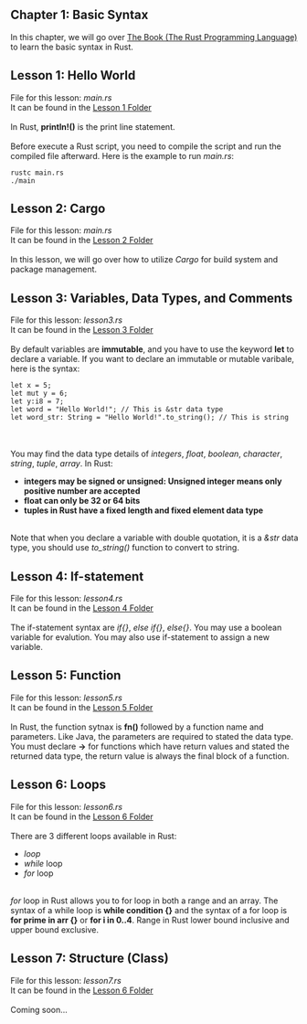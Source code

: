 ## Chapter 1: Basic Syntax
In this chapter, we will go over <a href="https://doc.rust-lang.org/book/title-page.html">The Book (The Rust Programming Language)</a> to learn the basic syntax in Rust.

## Lesson 1: Hello World
File for this lesson:  <i>main.rs</i><br>
It can be found in the <a href="https://github.com/jacquessham/learn_rust/tree/main/ch1/lesson1">Lesson 1 Folder</a>
<br><br>
In Rust, <b>println!()</b> is the print line statement.
<br><br>
Before execute a Rust script, you need to compile the script and run the compiled file afterward. Here is the example to run <i>main.rs</i>:

```
rustc main.rs
./main
```

## Lesson 2: Cargo
File for this lesson:  <i>main.rs</i><br>
It can be found in the <a href="https://github.com/jacquessham/learn_rust/tree/main/ch1/lesson2">Lesson 2 Folder</a>
<br><br>
In this lesson, we will go over how to utilize <i>Cargo</i> for build system and package management.

## Lesson 3: Variables, Data Types, and Comments
File for this lesson:  <i>lesson3.rs</i><br>
It can be found in the <a href="https://github.com/jacquessham/learn_rust/tree/main/ch1/lesson3">Lesson 3 Folder</a>
<br><br>
By default variables are <b>immutable</b>, and you have to use the keyword <b>let</b> to declare a variable. If you want to declare an immutable or mutable varibale, here is the syntax:

```
let x = 5;
let mut y = 6;
let y:i8 = 7;
let word = "Hello World!"; // This is &str data type
let word_str: String = "Hello World!".to_string(); // This is string
```

<br><br>
You may find the data type details of <i>integers</i>, <i>float</i>, <i>boolean</i>, <i>character</i>, <i>string</i>, <i>tuple</i>, <i>array</i>. In Rust:
<ul>
	<li><b>integers may be signed or unsigned: Unsigned integer means only positive number are accepted</b></li>
	<li><b>float can only be 32 or 64 bits</b></li>
	<li><b>tuples in Rust have a fixed length and fixed element data type</b></li>
</ul>

<br>
Note that when you declare a variable with double quotation, it is a <i>&str</i> data type, you should use <i>to_string()</i> function to convert to string.

## Lesson 4: If-statement
File for this lesson:  <i>lesson4.rs</i><br>
It can be found in the <a href="https://github.com/jacquessham/learn_rust/tree/main/ch1/lesson4">Lesson 4 Folder</a>
<br><br>
The if-statement syntax are <i>if{}</i>, <i>else if{}</i>, <i>else{}</i>. You may use a boolean variable for evalution. You may also use if-statement to assign a new variable.

## Lesson 5: Function
File for this lesson:  <i>lesson5.rs</i><br>
It can be found in the <a href="https://github.com/jacquessham/learn_rust/tree/main/ch1/lesson5">Lesson 5 Folder</a>
<br><br>
In Rust, the function sytnax is <b>fn()</b> followed by a function name and parameters. Like Java, the parameters are required to stated the data type.
<br>
You must declare <b>-></b> for functions which have return values and stated the returned data type, the return value is always the final block of a function.

## Lesson 6: Loops
File for this lesson:  <i>lesson6.rs</i><br>
It can be found in the <a href="https://github.com/jacquessham/learn_rust/tree/main/ch1/lesson6">Lesson 6 Folder</a>
<br><br>
There are 3 different loops available in Rust:
<ul>
	<li><i>loop</i></li>
	<li><i>while</i> loop</li>
	<li><i>for</i> loop</li>
</ul>
<br>
<i>for</i> loop in Rust allows you to for loop in both a range and an array. The syntax of a while loop is <b>while condition {}</b> and the syntax of a for loop is <b>for prime in arr {}</b> or <b>for i in 0..4</b>. Range in Rust lower bound inclusive and upper bound exclusive.

## Lesson 7: Structure (Class)
File for this lesson:  <i>lesson7.rs</i><br>
It can be found in the <a href="https://github.com/jacquessham/learn_rust/tree/main/ch1/lesson7">Lesson 6 Folder</a>
<br><br>
Coming soon...